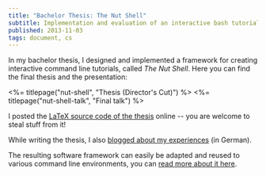 ```yaml
---
title: "Bachelor Thesis: The Nut Shell"
subtitle: Implementation and evaluation of an interactive bash tutorial
published: 2013-11-03
tags: document, cs
---
```


In my bachelor thesis, I designed and implemented a framework for creating interactive command line tutorials, called *The Nut Shell*. Here you can find the final thesis and the presentation:

<%= titlepage("nut-shell", "Thesis (Director's Cut)") %> <%= titlepage("nut-shell-talk", "Final talk") %>

I posted the [LaTeX source code of the thesis](https://github.com/blinry/bachelor-thesis) online -- you are welcome to steal stuff from it!

While writing the thesis, I also [blogged about my experiences](/tag/bachelor/) (in German).

The resulting software framework can easily be adapted and reused to various command line environments, you can [read more about it here](/nutsh/).
